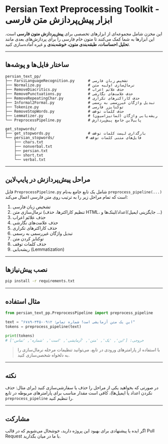 # Persian Text Preprocessing Toolkit - ابزار پیش‌پردازش متن فارسی

این مخزن شامل مجموعه‌ای از ابزارهای تخصصی برای **پیش‌پردازش متون فارسی** است. این ابزارها به شما کمک می‌کنند تا متون خام فارسی را برای پردازش‌های بعدی مانند **تحلیل احساسات، طبقه‌بندی متون، خوشه‌بندی** و غیره آماده‌سازی کنید.

---

## ساختار فایل‌ها و پوشه‌ها

```
persian_text_pp/
├── FarsiLanguageRecognition.py      # تشخیص زبان فارسی
├── Normalize.py                     # نرمال‌سازی اولیه متن
├── RemoveDiacritics.py              # حذف علائم اعراب
├── RemovePunctuations.py            # حذف علامت‌های نگارشی
├── RemoveRepeatingChar.py           # حذف کاراکترهای تکراری
├── Informal2Formal.py               # تبدیل واژگان غیررسمی به رسمی
├── Tokenize.py                      # توکنایزر فارسی
├── RemoveStopWords.py               # حذف کلمات توقف
├── Lemmatizer.py                    # ریشه‌یابی واژگان (لماتیزاسیون)
└── PreprocessPipeline.py            # پایپ‌لاین جامع پیش‌پردازش

get_stopwords/
├── get_stopwords.py                 # بارگذاری لیست کلمات توقف
└── persian_stopwords/              # فایل‌های متنی کلمات توقف
    ├── chars.txt
    ├── nonverbal.txt
    ├── persian.txt
    ├── short.txt
    └── verbal.txt
```

---

## مراحل پیش‌پردازش در پایپ‌لاین

فایل `PreprocessPipeline.py` شامل یک تابع جامع به‌نام `preprocess_pipeline(...)` است که تمام مراحل زیر را به ترتیب روی متن فارسی اعمال می‌کند:

1. تشخیص زبان فارسی  
2. نرمال‌سازی متن (تنظیم کاراکترها، حذف HTML، جایگزینی ایمیل/اعداد/لینک‌ها و ...)  
3. حذف علائم اعراب  
4. حذف علامت‌های نگارشی  
5. حذف کاراکترهای تکراری  
6. تبدیل واژگان غیررسمی به رسمی  
7. توکنایز کردن متن  
8. حذف کلمات توقف  
9. ریشه‌یابی (Lemmatization)  

---

## نصب پیش‌نیازها

```bash
pip install -r requirements.txt
```

---

## مثال استفاده

```python
from persian_text_pp.PreprocessPipeline import preprocess_pipeline

text = "این یک متن آزمایشی است! شماره تماس: ۰۹۱۲-۳۴۵-۶۷۸۹"
tokens = preprocess_pipeline(text)

print(tokens)
# خروجی: ['این', 'یک', 'متن', 'آزمایشی', 'است', 'شماره', 'تماس']
```

> با استفاده از پارامترهای ورودی در تابع، می‌توانید تنظیمات مرحله نرمال‌سازی را به دلخواه شخصی‌سازی کنید.

---

## نکته

در صورتی که بخواهید یکی از مراحل را حذف یا سفارشی‌سازی کنید (برای مثال: حذف نکردن اعداد یا ایمیل‌ها)، کافی است مقدار مناسب برای پارامترهای مربوطه در تابع `preprocess_pipeline` را تنظیم کنید.

---

## مشارکت

اگر ایده یا پیشنهادی برای بهبود این پروژه دارید، خوشحال می‌شویم که در قالب Pull Request با ما در میان بگذارید.

